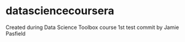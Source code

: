 datasciencecoursera
===================

Created during Data Science Toolbox course
1st test commit by Jamie Pasfield
